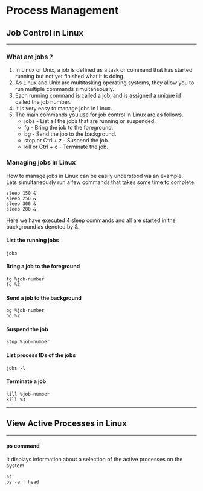 # Process Management

## Job Control in Linux
---
### What are jobs ?
1. In Linux or Unix, a job is defined as a task or command that has started running but not yet finished what it is doing.
2. As Linux and Unix are multitasking operating systems, they allow you to run multiple commands simultaneously.
3. Each running command is called a job, and is assigned a unique id called the job number.
4. It is very easy to manage jobs in Linux.
5. The main commands you use for job control in Linux are as follows.
   * jobs - List all the jobs that are running or suspended.
   * fg - Bring the job to the foreground.
   * bg - Send the job to the background.
   * stop or Ctrl + z - Suspend the job.
   * kill or Ctrl + c - Terminate the job.
### Managing jobs in Linux
How to manage jobs in Linux can be easily understood via an example.
<br/>
Lets simultaneously run a few commands that takes some time to complete.
```
sleep 150 &
sleep 250 &
sleep 300 &
sleep 200 &
```
Here we have executed 4 sleep commands and all are started in the background as denoted by &.
#### List the running jobs
```
jobs
```
#### Bring a job to the foreground
```
fg %job-number
fg %2
```
#### Send a job to the background
```
bg %job-number
bg %2
```
#### Suspend the job
```
stop %job-number
```
#### List process IDs of the jobs
```
jobs -l
```
#### Terminate a job
```
kill %job-number
kill %3
```
---
## View Active Processes in Linux
---
#### ps command
It displays information about a selection of the active processes on the system
```
ps
ps -e | head
```

